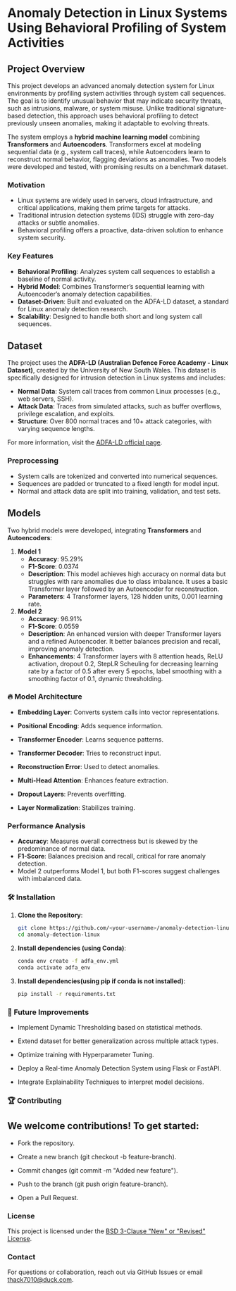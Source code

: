 # Anomaly Detection in Linux Systems Using Behavioral Profiling of System Activities

## Project Overview
This project develops an advanced anomaly detection system for Linux environments by profiling system activities through system call sequences. The goal is to identify unusual behavior that may indicate security threats, such as intrusions, malware, or system misuse. Unlike traditional signature-based detection, this approach uses behavioral profiling to detect previously unseen anomalies, making it adaptable to evolving threats.

The system employs a **hybrid machine learning model** combining **Transformers** and **Autoencoders**. Transformers excel at modeling sequential data (e.g., system call traces), while Autoencoders learn to reconstruct normal behavior, flagging deviations as anomalies. Two models were developed and tested, with promising results on a benchmark dataset.

### Motivation
- Linux systems are widely used in servers, cloud infrastructure, and critical applications, making them prime targets for attacks.
- Traditional intrusion detection systems (IDS) struggle with zero-day attacks or subtle anomalies.
- Behavioral profiling offers a proactive, data-driven solution to enhance system security.

### Key Features
- **Behavioral Profiling**: Analyzes system call sequences to establish a baseline of normal activity.
- **Hybrid Model**: Combines Transformer’s sequential learning with Autoencoder’s anomaly detection capabilities.
- **Dataset-Driven**: Built and evaluated on the ADFA-LD dataset, a standard for Linux anomaly detection research.
- **Scalability**: Designed to handle both short and long system call sequences.

## Dataset
The project uses the **ADFA-LD (Australian Defence Force Academy - Linux Dataset)**, created by the University of New South Wales. This dataset is specifically designed for intrusion detection in Linux systems and includes:
- **Normal Data**: System call traces from common Linux processes (e.g., web servers, SSH).
- **Attack Data**: Traces from simulated attacks, such as buffer overflows, privilege escalation, and exploits.
- **Structure**: Over 800 normal traces and 10+ attack categories, with varying sequence lengths.

For more information, visit the [ADFA-LD official page](https://research.unsw.edu.au/projects/adfa-ids-datasets).

### Preprocessing
- System calls are tokenized and converted into numerical sequences.
- Sequences are padded or truncated to a fixed length for model input.
- Normal and attack data are split into training, validation, and test sets.

## Models
Two hybrid models were developed, integrating **Transformers** and **Autoencoders**:
1. **Model 1**
   - **Accuracy**: 95.29%
   - **F1-Score**: 0.0374
   - **Description**: This model achieves high accuracy on normal data but struggles with rare anomalies due to class imbalance. It uses a basic Transformer layer followed by an Autoencoder for reconstruction.
   - **Parameters**: 4 Transformer layers, 128 hidden units, 0.001 learning rate.
2. **Model 2**
   - **Accuracy**: 96.91%
   - **F1-Score**: 0.0559
   - **Description**: An enhanced version with deeper Transformer layers and a refined Autoencoder. It better balances precision and recall, improving anomaly detection.
   - **Enhancements**: 4 Transformer layers with 8 attention heads, ReLU activation, dropout 0.2, StepLR Scheuling for decreasing learning rate by a factor of 0.5 after every 5 epochs, label smoothing with a smoothing factor of 0.1, dynamic thresholding.

### 🔥 Model Architecture

   -   **Embedding Layer**: Converts system calls into vector representations.

   -   **Positional Encoding**: Adds sequence information.

   -   **Transformer Encoder**: Learns sequence patterns.

   -   **Transformer Decoder**: Tries to reconstruct input.

   -   **Reconstruction Error**: Used to detect anomalies.

   -   **Multi-Head Attention**: Enhances feature extraction.

   -   **Dropout Layers**: Prevents overfitting.

   -   **Layer Normalization**: Stabilizes training.

### Performance Analysis
- **Accuracy**: Measures overall correctness but is skewed by the predominance of normal data.
- **F1-Score**: Balances precision and recall, critical for rare anomaly detection.
- Model 2 outperforms Model 1, but both F1-scores suggest challenges with imbalanced data.

### 🛠 Installation
1. **Clone the Repository**:
   ```bash
   git clone https://github.com/<your-username>/anomaly-detection-linux.git
   cd anomaly-detection-linux
   ```

2. **Install dependencies (using Conda)**:
   ```bash
   conda env create -f adfa_env.yml
   conda activate adfa_env
   ```
   
3. **Install dependencies(using pip if conda is not installed)**:
   ```bash
   pip install -r requirements.txt
   ```

### 🚀 Future Improvements

   - Implement Dynamic Thresholding based on statistical methods.

   - Extend dataset for better generalization across multiple attack types.

   - Optimize training with Hyperparameter Tuning.

   - Deploy a Real-time Anomaly Detection System using Flask or FastAPI.

   - Integrate Explainability Techniques to interpret model decisions.

### 🏆 Contributing

## We welcome contributions! To get started:

   - Fork the repository.

   - Create a new branch (git checkout -b feature-branch).

   - Commit changes (git commit -m "Added new feature").

   - Push to the branch (git push origin feature-branch).

   - Open a Pull Request.

### License
This project is licensed under the  [BSD 3-Clause "New" or "Revised" License](LICENSE).

### Contact
For questions or collaboration, reach out via GitHub Issues or email <thack7010@duck.com>.